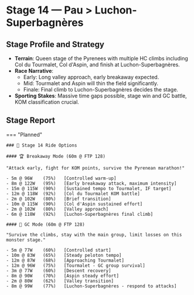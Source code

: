 # Stage 14 — Pau > Luchon-Superbagnères

## Stage Profile and Strategy

- **Terrain**: Queen stage of the Pyrenees with multiple HC climbs including Col du Tourmalet, Col d'Aspin, and finish at Luchon-Superbagnères.
- **Race Narrative**:
	- Early: Long valley approach, early breakaway expected.
	- Mid: Tourmalet and Aspin will thin the field significantly.
	- Finale: Final climb to Luchon-Superbagnères decides the stage.
- **Sporting Stakes**: Massive time gaps possible, stage win and GC battle, KOM classification crucial.

## Stage Report

=== "Planned"

	### 🚴 Stage 14 Ride Options

	#### 🏆 Breakaway Mode (60m @ FTP 128)
	
	"Attack early, fight for KOM points, survive the Pyrenean marathon!"

	- 5m @ 96W    (75%)   [Controlled warm-up]
	- 8m @ 122W   (95%)   [Early breakaway attack, maximum intensity]
	- 15m @ 115W  (90%)   [Sustained tempo to Tourmalet, IF target]
	- 12m @ 118W  (92%)   [Col du Tourmalet KOM battle]
	- 2m @ 102W   (80%)   [Brief transition]
	- 10m @ 115W  (90%)   [Col d'Aspin sustained effort]
	- 2m @ 102W   (80%)   [Valley approach]
	- 6m @ 118W   (92%)   [Luchon-Superbagnères final climb]
	
	#### 🦺 GC Mode (60m @ FTP 128)

	"Survive the climbs, stay with the main group, limit losses on this monster stage."

	- 5m @ 77W    (60%)   [Controlled start]
	- 10m @ 83W   (65%)   [Steady peloton tempo]
	- 12m @ 87W   (68%)   [Approaching Tourmalet]
	- 12m @ 96W   (75%)   [Tourmalet - GC group survival]
	- 3m @ 77W    (60%)   [Descent recovery]
	- 8m @ 90W    (70%)   [Aspin steady effort]
	- 2m @ 80W    (62%)   [Valley transition]
	- 8m @ 99W    (77%)   [Luchon-Superbagnères - respond to attacks]
